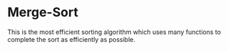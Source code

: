 # Merge-Sort
This is the most efficient sorting algorithm which uses many functions to complete the sort as efficiently as possible.
